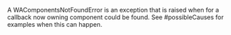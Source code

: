 A WAComponentsNotFoundError is an exception that is raised when for a callback now owning component could be found. See #possibleCauses for examples when this can happen.